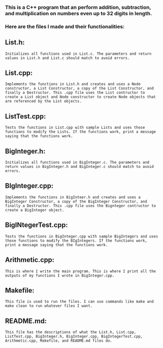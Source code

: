 ### This is a C++ program that an perform addition, subtraction, and multiplication on numbers even up to 32 digits in length.
### Here are the files I made and their functionalities:

## List.h:
    Initializes all functions used in List.c. The parameters and return values in List.h and List.c should match to avoid errors.

## List.cpp:
    Implements the functions in List.h and creates and uses a Node constructor, a List Constructor, a copy of the List Constructor, and finally a Destructor. This .cpp file uses the List contructor to create a List object and Node constructor to create Node objects that are referenced by the List objects.

## ListTest.cpp:
    Tests the functions in List.cpp with sample Lists and uses those functions to modify the Lists. If the functions work, print a message saying that the functions work.

## BigInteger.h:
    Initializes all functions used in BigInteger.c. The parameters and return values in BigInteger.h and BigInteger.c should match to avoid errors.

## BIgInteger.cpp:
    Implements the functions in BigInteer.h and creates and uses a BigInteger Constructor, a copy of the BigInteger Constructor, and finally a Destructor. This .cpp file uses the Bignteger contructor to create a BigInteger object.
## BigINtegerTest.cpp:
    Tests the functions in BigInteger.cpp with sample BigIntegers and uses those functions to modify the BIgIntegers. If the functions work, print a message saying that the functions work.

## Arithmetic.cpp: 
    This is where I write the main program. This is where I print all the outputs of my functions I wrote in BigInteger.cpp.

## Makefile:
    This file is used to run the files. I can use commands like make and make clean to run whatever files I want.

## README.md:
    This file has the descriptions of what the List.h, List.cpp, ListTest.cpp, BigInteger.h, BigInteger.cpp, BigIntegerTest.cpp, Arithmetic.cpp, Makefile, and README.md files do.

